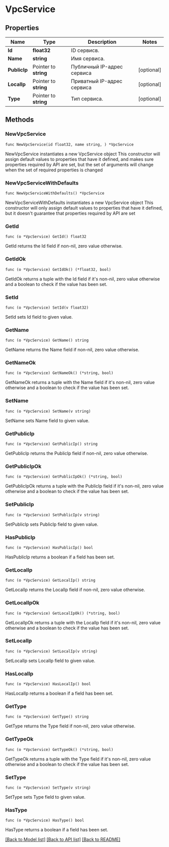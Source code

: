 # VpcService

## Properties

Name | Type | Description | Notes
------------ | ------------- | ------------- | -------------
**Id** | **float32** | ID сервисв. | 
**Name** | **string** | Имя сервиса. | 
**PublicIp** | Pointer to **string** | Публичный IP-адрес сервиса | [optional] 
**LocalIp** | Pointer to **string** | Приватный IP-адрес сервиса | [optional] 
**Type** | Pointer to **string** | Тип сервиса. | [optional] 

## Methods

### NewVpcService

`func NewVpcService(id float32, name string, ) *VpcService`

NewVpcService instantiates a new VpcService object
This constructor will assign default values to properties that have it defined,
and makes sure properties required by API are set, but the set of arguments
will change when the set of required properties is changed

### NewVpcServiceWithDefaults

`func NewVpcServiceWithDefaults() *VpcService`

NewVpcServiceWithDefaults instantiates a new VpcService object
This constructor will only assign default values to properties that have it defined,
but it doesn't guarantee that properties required by API are set

### GetId

`func (o *VpcService) GetId() float32`

GetId returns the Id field if non-nil, zero value otherwise.

### GetIdOk

`func (o *VpcService) GetIdOk() (*float32, bool)`

GetIdOk returns a tuple with the Id field if it's non-nil, zero value otherwise
and a boolean to check if the value has been set.

### SetId

`func (o *VpcService) SetId(v float32)`

SetId sets Id field to given value.


### GetName

`func (o *VpcService) GetName() string`

GetName returns the Name field if non-nil, zero value otherwise.

### GetNameOk

`func (o *VpcService) GetNameOk() (*string, bool)`

GetNameOk returns a tuple with the Name field if it's non-nil, zero value otherwise
and a boolean to check if the value has been set.

### SetName

`func (o *VpcService) SetName(v string)`

SetName sets Name field to given value.


### GetPublicIp

`func (o *VpcService) GetPublicIp() string`

GetPublicIp returns the PublicIp field if non-nil, zero value otherwise.

### GetPublicIpOk

`func (o *VpcService) GetPublicIpOk() (*string, bool)`

GetPublicIpOk returns a tuple with the PublicIp field if it's non-nil, zero value otherwise
and a boolean to check if the value has been set.

### SetPublicIp

`func (o *VpcService) SetPublicIp(v string)`

SetPublicIp sets PublicIp field to given value.

### HasPublicIp

`func (o *VpcService) HasPublicIp() bool`

HasPublicIp returns a boolean if a field has been set.

### GetLocalIp

`func (o *VpcService) GetLocalIp() string`

GetLocalIp returns the LocalIp field if non-nil, zero value otherwise.

### GetLocalIpOk

`func (o *VpcService) GetLocalIpOk() (*string, bool)`

GetLocalIpOk returns a tuple with the LocalIp field if it's non-nil, zero value otherwise
and a boolean to check if the value has been set.

### SetLocalIp

`func (o *VpcService) SetLocalIp(v string)`

SetLocalIp sets LocalIp field to given value.

### HasLocalIp

`func (o *VpcService) HasLocalIp() bool`

HasLocalIp returns a boolean if a field has been set.

### GetType

`func (o *VpcService) GetType() string`

GetType returns the Type field if non-nil, zero value otherwise.

### GetTypeOk

`func (o *VpcService) GetTypeOk() (*string, bool)`

GetTypeOk returns a tuple with the Type field if it's non-nil, zero value otherwise
and a boolean to check if the value has been set.

### SetType

`func (o *VpcService) SetType(v string)`

SetType sets Type field to given value.

### HasType

`func (o *VpcService) HasType() bool`

HasType returns a boolean if a field has been set.


[[Back to Model list]](../README.md#documentation-for-models) [[Back to API list]](../README.md#documentation-for-api-endpoints) [[Back to README]](../README.md)


